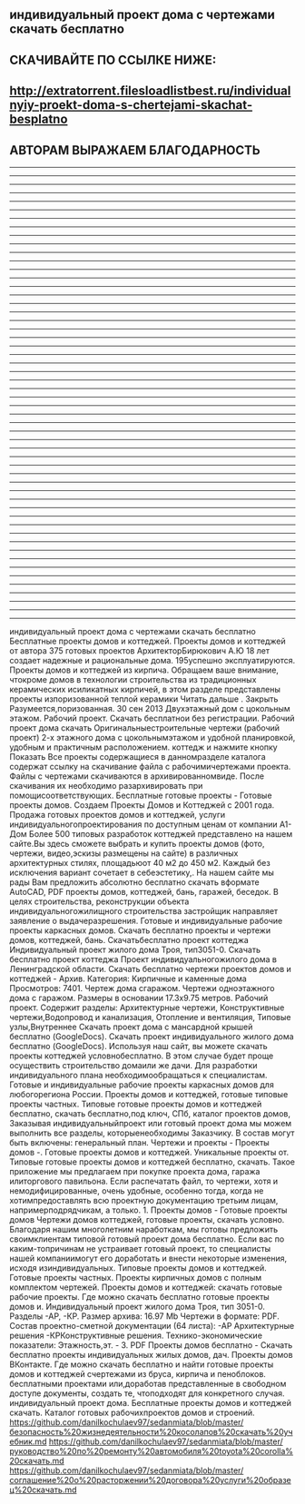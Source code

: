индивидуальный проект дома с чертежами скачать бесплатно
--------------------------------------------------
СКАЧИВАЙТЕ ПО ССЫЛКЕ НИЖЕ:
--------------------------------------------------
http://extratorrent.filesloadlistbest.ru/individualnyiy-proekt-doma-s-chertejami-skachat-besplatno
--------------------------------------------------
АВТОРАМ ВЫРАЖАЕМ БЛАГОДАРНОСТЬ
--------------------------------------------------
--------------------------------------------------
--------------------------------------------------
--------------------------------------------------
--------------------------------------------------
--------------------------------------------------
--------------------------------------------------
--------------------------------------------------
--------------------------------------------------
--------------------------------------------------
--------------------------------------------------
--------------------------------------------------
--------------------------------------------------
--------------------------------------------------
--------------------------------------------------
--------------------------------------------------
--------------------------------------------------
--------------------------------------------------
--------------------------------------------------
--------------------------------------------------
--------------------------------------------------
--------------------------------------------------
--------------------------------------------------
--------------------------------------------------
--------------------------------------------------
--------------------------------------------------
--------------------------------------------------
--------------------------------------------------
--------------------------------------------------
--------------------------------------------------
--------------------------------------------------
--------------------------------------------------
--------------------------------------------------
--------------------------------------------------
--------------------------------------------------
--------------------------------------------------
--------------------------------------------------
--------------------------------------------------
--------------------------------------------------
--------------------------------------------------
--------------------------------------------------
--------------------------------------------------
--------------------------------------------------
--------------------------------------------------
--------------------------------------------------
--------------------------------------------------
--------------------------------------------------
--------------------------------------------------
--------------------------------------------------
--------------------------------------------------
--------------------------------------------------
--------------------------------------------------
--------------------------------------------------
--------------------------------------------------
--------------------------------------------------
индивидуальный проект дома с чертежами скачать бесплатно Бесплатные проекты домов и коттеджей. Проекты домов и коттеджей от автора 375 готовых проектов АрхитекторБирюкович А.Ю 18 лет создает надежные и рациональные дома. 195успешно эксплуатируются. Проекты домов и коттеджей из кирпича. Обращаем ваше внимание, чтокроме домов в технологии строительства из традиционных керамических исиликатных кирпичей, в этом разделе представлены проекты изпоризованной теплой керамики Читать дальше . Закрыть Разумеется,поризованная. 30 сен 2013  Двухэтажный дом с цокольным этажом. Рабочий проект. Скачать бесплатнои без регистрации. Рабочий проект дома скачать Оригинальныестроительные чертежи (рабочий проект) 2-х этажного дома с цокольнымэтажом и удобной планировкой, удобным и практичным расположением. коттедж и нажмите кнопку Показать Все проекты содержащиеся в данномразделе каталога содержат ссылку на скачивание файла с рабочимичертежами проекта. Файлы с чертежами скачиваются в архивированномвиде. После скачивания их необходимо разархивировать при помощисоответствующих. Бесплатные готовые проекты - Готовые проекты домов. Создаем Проекты Домов и Коттеджей с 2001 года. Продажа готовых проектов домов и коттеджей, услуги индивидуальногопроектирования по доступным ценам от компании А1-Дом
Более 500 типовых разработок коттеджей представлено на нашем сайте.Вы здесь сможете выбрать и купить проекты домов (фото, чертежи, видео,эскизы размещены на сайте) в различных архитектурных стилях, площадьюот 40 м2 до 450 м2. Каждый без исключения вариант сочетает в себеэстетику,. На нашем сайте мы рады Вам предложить абсолютно бесплатно скачать вформате AutoCAD, PDF проекты домов, коттеджей, бань, гаражей, беседок. В целях строительства, реконструкции объекта индивидуальногожилищного строительства застройщик направляет заявление о выдачеразрешения. Готовые и индивидуальные рабочие проекты каркасных домов. Скачать бесплатно проекты и чертежи домов, коттеджей, бань. Скачатьбесплатно проект коттеджа Индивидуальный проект жилого дома Троя, тип3051-0.  Скачать бесплатно проект коттеджа Проект индивидуальногожилого дома в Ленинградской области. Скачать бесплатно чертежи проектов домов и коттеджей - Архив. Категория: Кирпичные и каменные дома  Просмотров: 7401. Чертеж дома сгаражом. Чертежи одноэтажного дома с гаражом. Размеры в основании 17.3x9.75 метров. Рабочий проект. Содержит разделы: Архитектурные чертежи, Конструктивные чертежи,Водопровод и канализация, Отопление и вентиляция, Типовые узлы,Внутреннее  Скачать проект дома с мансардной крышей бесплатно (GoogleDocs).  Скачать проект индивидуального жилого дома бесплатно (GoogleDocs). Используя наш сайт, вы можете скачать проекты коттеджей условнобесплатно. В этом случае будет проще осуществить строительство домаили же дачи. Для разработки индивидуального плана необходимообращаться к специалистам.
Готовые и индивидуальные рабочие проекты каркасных домов для любогорегиона России. Проекты домов и коттеджей, готовые типовые проекты частных. Типовые готовые проекты домов и коттеджей бесплатно, скачать бесплатно,под ключ, СПб, каталог проектов домов,  Заказывая индивидуальныйпроект или готовый проект дома мы можем выполнить все разделы, которыенеобходимы Заказчику. В состав могут быть включены: генеральный план. Чертежи и проекты - Проекты домов -. Готовые проекты домов и коттеджей. Уникальные проекты от. Типовые готовые проекты домов и коттеджей бесплатно, скачать. Такое приложение мы предлагаем при покупке проекта дома, гаража илиторгового павильона. Если распечатать файл, то чертежи, хотя и немодифицированные, очень удобные, особенно тогда, когда не хотимпредоставлять всю проектную документацию третьим лицам, напримерподрядчикам, а только. 1. Проекты домов - Готовые проекты домов
Чертежи домов коттеджей, готовые проекты, скачать условно. Благодаря нашим многолетним наработкам, мы готовы предложить своимклиентам типовой готовый проект дома бесплатно. Если вас по каким-топричинам не устраивает готовый проект, то специалисты нашей компаниимогут его доработать и внести некоторые изменения, исходя изиндивидуальных. Типовые проекты домов и коттеджей. Готовые проекты частных. Проекты кирпичных домов с полным комплектом чертежей. Проекты домов и коттеджей: скачать готовые рабочие проекты. Где можно скачать бесплатно готовые проекты домов и. Индивидуальный проект жилого дома Троя, тип 3051-0. Разделы -АР, -КР. Размер архива: 16.97 Mb Чертежи в формате: PDF. Состав проектно-сметной документации (64 листа): -АР Архитектурные решения -КРКонструктивные решения. Технико-экономические показатели: Этажность,эт. - 3. PDF  Проекты домов бесплатно -
Скачать бесплатно проекты индивидуальных жилых домов, дач. Проекты домов  ВКонтакте. Где можно скачать бесплатно и найти готовые проекты домов и коттеджей счертежами из бруса, кирпича и пеноблоков.  бесплатными проектами или,доработав представленные в свободном доступе документы, создать те, чтоподходят для конкретного случая. индивидуальный проект дома. Бесплатные проекты домов и коттеджей скачать. Каталог готовых рабочихпроектов домов и строений.
https://github.com/danilkochulaev97/sedanmiata/blob/master/безопасность%20жизнедеятельности%20косолапов%20скачать%20учебник.md
https://github.com/danilkochulaev97/sedanmiata/blob/master/руководство%20по%20ремонту%20автомобиля%20toyota%20corolla%20скачать.md
https://github.com/danilkochulaev97/sedanmiata/blob/master/соглашение%20о%20расторжении%20договора%20услуги%20образец%20скачать.md
